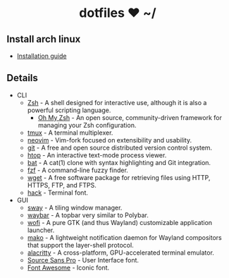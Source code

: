 <h1 align="center">dotfiles ❤ ~/</h1>

## Install arch linux
 - [Installation guide](./arch-install.md)

## Details

- CLI
    - [Zsh](https://www.zsh.org) - A shell designed for interactive use, although it is also a powerful scripting language.
        - [Oh My Zsh](https://github.com/robbyrussell/oh-my-zsh) - An open source, community-driven framework for managing your Zsh configuration.
    - [tmux](https://github.com/tmux/tmux) - A terminal multiplexer.
    - [neovim](https://github.com/neovim/neovim) - Vim-fork focused on extensibility and usability.
    - [git](https://git-scm.com) - A free and open source distributed version control system.
    - [htop](https://github.com/hishamhm/htop) - An interactive text-mode process viewer.
    - [bat](https://github.com/sharkdp/bat) - A cat(1) clone with syntax highlighting and Git integration.
    - [fzf](https://github.com/junegunn/fzf) - A command-line fuzzy finder.
    - [wget](https://www.gnu.org/software/wget/) - A free software package for retrieving files using HTTP, HTTPS, FTP, and FTPS.
    - [hack](https://sourcefoundry.org/hack/) - Terminal font.
- GUI
    - [sway](https://swaywm.org/) - A tiling window manager.
    - [waybar](https://github.com/Alexays/Waybar) - A topbar very similar to Polybar.
    - [wofi](https://github.com/DaveDavenport/rofi) - A pure GTK (and thus Wayland) customizable application launcher.
    - [mako](https://wayland.emersion.fr/mako/) - A lightweight notification daemon for Wayland compositors that support the layer-shell protocol.
    - [alacritty](https://github.com/jwilm/alacritty) - A cross-platform, GPU-accelerated terminal emulator.
    - [Source Sans Pro](https://github.com/adobe-fonts/source-sans-pro) - User Interface font.
    - [Font Awesome](https://github.com/FortAwesome/Font-Awesome) - Iconic font.

